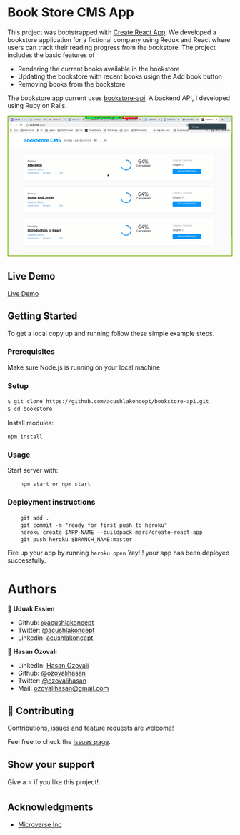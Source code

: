# Book Store CMS App 

This project was bootstrapped with [Create React App](https://github.com/facebook/create-react-app).
We developed a bookstore application for a fictional company using Redux and React where users can track their reading progress from the bookstore. The project includes the basic features of
- Rendering the current books available in the bookstore
- Updating the bookstore with recent books usign the Add book button
- Removing books from the bookstore

The bookstore app current uses [bookstore-api](https://github.com/acushlakoncept/bookstore-api), A backend API, I developed using Ruby on Rails.

![screenshot](./bookstore.gif)

## Live Demo
[Live Demo](https://bookstorecms-react.herokuapp.com/)

## Getting Started

To get a local copy up and running follow these simple example steps.

### Prerequisites

Make sure Node.js is running on your local machine

### Setup

~~~bash
$ git clone https://github.com/acushlakoncept/bookstore-api.git
$ cd bookstore
~~~

Install modules:

```
npm install
```

### Usage

Start server with:

```
    npm start or npm start
```

### Deployment instructions

```
    git add .
    git commit -m "ready for first push to heroku"  
    heroku create $APP-NAME --buildpack mars/create-react-app
    git push heroku $BRANCH_NAME:master
```

Fire up your app by running `heroku open` Yay!!! your app has been deployed successfully.

# Authors

👤 **Uduak Essien**

- Github: [@acushlakoncept](https://github.com/acushlakoncept/)
- Twitter: [@acushlakoncept](https://twitter.com/acushlakoncept)
- Linkedin: [acushlakoncept](https://www.linkedin.com/in/acushlakoncept/)

👤 **Hasan Özovalı**

- LinkedIn: [Hasan Ozovali](https://www.linkedin.com/in/hasan-ozovali/)
- Github: [@ozovalihasan](https://github.com/ozovalihasan)
- Twitter: [@ozovalihasan](https://twitter.com/ozovalihasan)
- Mail: [ozovalihasan@gmail.com](ozovalihasan@gmail.com)

## 🤝 Contributing

Contributions, issues and feature requests are welcome!

Feel free to check the [issues page](issues/).

## Show your support

Give a ⭐️ if you like this project!

## Acknowledgments
- [Microverse Inc](https://www.microverse.org/)